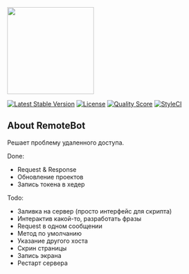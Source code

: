 <img src="https://fondbot.com/images/logo.png" width="200px">

[![Latest Stable Version](https://poser.pugx.org/fondbot/fondbot/v/stable?format=flat-square)](https://packagist.org/packages/fondbot/fondbot)
[![License](https://poser.pugx.org/fondbot/fondbot/license?format=flat-square)](https://packagist.org/packages/fondbot/fondbot)
[![Quality Score](https://img.shields.io/scrutinizer/g/fondbot/fondbot.svg?style=flat-square)](https://scrutinizer-ci.com/g/fondbot/fondbot)
[![StyleCI](https://styleci.io/repos/90851088/shield)](https://styleci.io/repos/90851088)

## About RemoteBot
Решает проблему удаленного доступа.

Done:
- Request & Response
- Обновление проектов
- Запись токена в хедер

Todo:
- Заливка на сервер (просто интерфейс для скрипта)
- Интерактив какой-то, разработать фразы
- Request в одном сообщении
- Метод по умолчанию
- Указание другого хоста
- Скрин страницы
- Запись экрана
- Рестарт сервера
